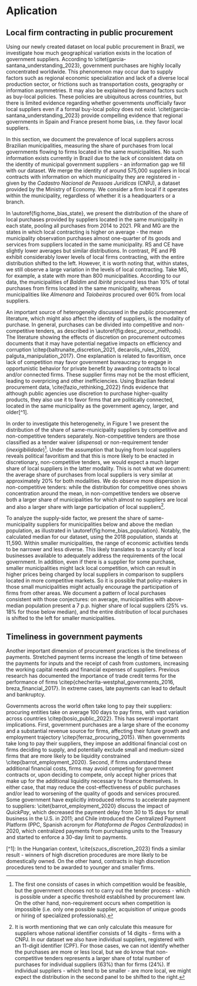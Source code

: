 # Aplication

## Local firm contracting in public procurement
Using our newly created dataset on local public procurement in Brazil, we investigate how much geographical variation exists in the location of government suppliers. According to \citet{garcia-santana_understanding_2023}, government purchases are highly locally concentrated worldwide. This phenomenon may occur due to supply factors such as regional economic specialization and lack of a diverse local production sector, or frictions such as transportation costs, geography or information asymmetries. It may also be explained by demand factors such as buy-local policies. These policies are ubiquitous across countries, but there is limited evidence regarding whether governments unofficially favor local suppliers even if a formal buy-local policy does not exist. \citet{garcia-santana_understanding_2023} provide compelling evidence that regional governments in Spain and France present home bias, i.e. they favor local suppliers.  

In this section, we document the prevalence of local suppliers across Brazilian municipalities, measuring the share of purchases from local governments flowing to firms located in the same municipalities. No such information exists currently in Brazil due to the lack of consistent data on the identity of municipal government suppliers - an information gap we fill with our dataset. We merge the identity of around 575,000 suppliers in local contracts with information on which municipality they are registered in - given by the _Cadastro Nacional de Pessoas Jurídicas_ (CNPJ), a dataset provided by the Ministry of Economy. We consider a firm local if it operates within the municipality, regardless of whether it is a headquarters or a branch.

In \autoref{fig:home_bias_state}, we present the distribution of the share of local purchases provided by suppliers located in the same municipality in each state, pooling all purchases from 2014 to 2021. PR and MG are the states in which local contracting is higher on average - the mean municipality observation purchases almost one-quarter of its goods and services from suppliers located in the same municipality. RS and CE have slightly lower averages but similar distributions. In contrast, PE and PB exhibit considerably lower levels of local firms contracting, with the entire distribution shifted to the left. However, it is worth noting that, within states, we still observe a large variation in the levels of local contracting. Take MG, for example, a state with more than 800 municipalities. According to our data, the municipalities of _Baldim_ and _Ibirité_ procured less than 10% of total purchases from firms located in the same municipality, whereas municipalities like _Almenara_ and _Taiobeiras_ procured over 60% from local suppliers.

An important source of heterogeneity discussed in the public procurement literature, which might also affect the identity of suppliers, is the modality of purchase. In general, purchases can be divided into competitive and non-competitive tenders, as described in \autoref{fig:desc_procur_methods}. The literature showing the effects of discretion on procurement outcomes documents that it may have potential negative impacts on efficiency and corruption \citep{baltrunaite_discretion_2021, decarolis_rules_2020, palguta_manipulation_2017}. One explanation is related to favoritism, once lack of competition may favor government bureaucracy to engage in opportunistic behavior for private benefit by awarding contracts to local and/or connected firms. These supplier firms may not be the most efficient, leading to overpricing and other inefficiencies. Using Brazilian federal procurement data, \cite{fazio_rethinking_2022} finds evidence that although public agencies use discretion to purchase higher-quality products, they also use it to favor firms that are politically connected, located in the same municipality as the government agency, larger, and older[^1].

In order to investigate this heterogeneity, in Figure 1 we present the distribution of the share of same-municipality suppliers by competitive and non-competitive tenders separately. Non-competitive tenders are those classified as a tender waiver (_dispensa_) or non-requirement tender (_inexigibilidade_)[^2]. Under the assumption that buying from local suppliers reveals political favoritism and that this is more likely to be enacted in discretionary, non-competitive tenders, we would expect a much larger share of local suppliers in the latter modality. This is not what we document: the average share of purchases from local suppliers is very similar at approximately 20% for both modalities. We do observe more dispersion in non-competitive tenders: while the distribution for competitive ones shows concentration around the mean, in non-competitive tenders we observe both a larger share of municipalities for which almost no suppliers are local and also a larger share with large participation of local suppliers[^3].

To analyze the supply-side factor, we present the share of same-municipality suppliers for municipalities below and above the median population, as illustrated in \autoref{fig:home_bias_population}. Notably, the calculated median for our dataset, using the 2018 population, stands at 11,590. Within smaller municipalities, the range of economic activities tends to be narrower and less diverse. This likely translates to a scarcity of local businesses available to adequately address the requirements of the local government. In addition, even if there is a supplier for some purchase, smaller municipalities might lack local competition, which can result in higher prices being charged by local suppliers in comparison to suppliers located in more competitive markets. So it is possible that policy-makers in those small municipalities might actually encourage the participation of firms from other areas. We document a pattern of local purchases consistent with those conjectures: on average, municipalities with above-median population present a 7 p.p. higher share of local suppliers (25% vs. 18% for those below median), and the entire distribution of local purchases is shifted to the left for smaller municipalities. 


## Timeliness in government payments
Another important dimension of procurement practices is the timeliness of payments.  Stretched payment terms increase the length of time between the payments for inputs and the receipt of cash from customers, increasing the working capital needs and financial expenses of suppliers. Previous research has documented the importance of trade credit terms for the performance of firms \citep{checherita-westphal_governments_2016, breza_financial_2017}. In extreme cases, late payments can lead to default and bankruptcy.

Governments across the world often take long to pay their suppliers: procuring entities take on average 100 days to pay firms, with vast variation across countries \citep{bosio_public_2022}. This has several important implications. First, government purchases are a large share of the economy and a substantial revenue source for firms, affecting their future growth and employment trajectory \citep{ferraz_procuring_2015}. When governments take long to pay their suppliers, they impose an additional financial cost on firms deciding to supply, and potentially exclude small and medium-sized firms that are more likely to be liquidity constrained \citep{barrot_employment_2020}. Second, if firms understand these additional financial costs, firms may avoid competing for government contracts or, upon deciding to compete, only accept higher prices that make up for the additional liquidity necessary to finance themselves. In either case, that may reduce the cost-effectiveness of public purchases and/or lead to worsening of the quality of goods and services procured. Some government have explicitly introduced reforms to accelerate payment to suppliers: \citet{barrot_employment_2020} discuss the impact of _QuickPay_, which decreased the payment delay from 30 to 15 days for small business in the U.S. in 2011; and Chile introduced the Centralized Payment Platform (PPC, Spanish acronym for _Plataforma de Pagos Centralizados_) in 2020, which centralized payments from purchasing units to the Treasury and started to enforce a 30-day limit to payments.

<Footnotes>
[^1]: In the Hungarian context, \cite{szucs_discretion_2023} finds a similar result - winners of high discretion procedures are more likely to be domestically owned. On the other hand, contracts in high discretion procedures tend to be awarded to younger and smaller firms.

[^2]: The first one consists of cases in which competition would be feasible, but the government chooses not to carry out the tender process - which is possible under a specific threshold established by procurement law. On the other hand, non-requirement occurs when competition is impossible (i.e. only one possible supplier, acquisition of unique goods or hiring of specialized professionals).

[^3]: It is worth mentioning that we can only calculate this measure for suppliers whose national identifier consists of 14 digits - firms with a CNPJ. In our dataset we also have individual suppliers, registered with an 11-digit identifier (CPF). For those cases, we can not identify whether the purchases are more or less local, but we do know that non-competitive tenders represents a larger share of total number of purchases for individual suppliers (63%) than for firms (24%). If individual suppliers - which tend to be smaller - are more local, we might expect the distribution in the second panel to be shifted to the right.